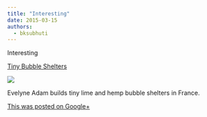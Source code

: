 ```yaml
---
title: "Interesting"
date: 2015-03-15
authors: 
  - bksubhuti
---
```


Interesting﻿

[Tiny Bubble Shelters](http://naturalhomes.org/hemplimeshelter.htm)

[![](https://lh3.googleusercontent.com/proxy/XwRegxbhqRsT9gSTfJxFgwDC_wlUs_e3QJ-2DzLVMEgouxPXOAMKkJYVP4sq4VDn_CuuBV4z34rHk0WzR2ot=w506-h303-p)](http://naturalhomes.org/hemplimeshelter.htm)

Evelyne Adam builds tiny lime and hemp bubble shelters in France.

[This was posted on Google+](https://plus.google.com/+BhikkhuSubhuti/posts/W5s7VjeCznA)